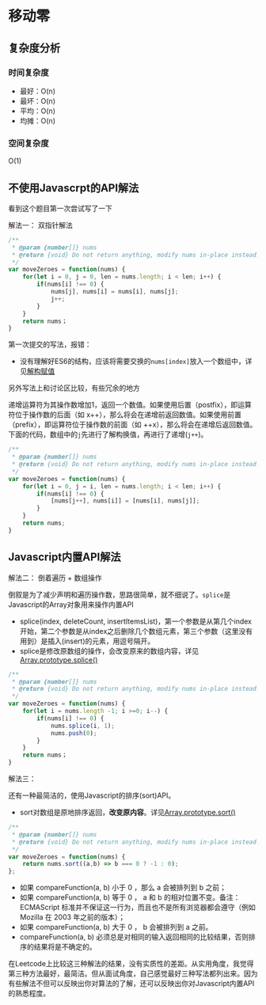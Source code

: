 # 移动零

## 复杂度分析

### 时间复杂度

- 最好：O(n)
- 最坏：O(n)
- 平均：O(n)
- 均摊：O(n)

### 空间复杂度

O(1)

## 不使用Javascrpt的API解法

看到这个题目第一次尝试写了一下

解法一： 双指针解法

```js
/**
 * @param {number[]} nums
 * @return {void} Do not return anything, modify nums in-place instead.
 */
var moveZeroes = function(nums) {
    for(let i = 0, j = 0, len = nums.length; i < len; i++) {
        if(nums[i] !== 0) {
            nums[j], nums[i] = nums[i], nums[j];
            j++;
        }
    }
    return nums；
}
```

第一次提交的写法，报错：

- 没有理解好ES6的结构，应该将需要交换的`nums[index]`放入一个数组中，详见[解构赋值](https://developer.mozilla.org/zh-CN/docs/Web/JavaScript/Reference/Operators/Destructuring_assignment)

另外写法上和讨论区比较，有些冗余的地方

递增运算符为其操作数增加1，返回一个数值。如果使用后置（postfix），即运算符位于操作数的后面（如 x++），那么将会在递增前返回数值。如果使用前置（prefix），即运算符位于操作数的前面（如 ++x），那么将会在递增后返回数值。下面的代码，数组中的`j`先进行了解构换值，再进行了递增(`j++`)。

```js
/**
 * @param {number[]} nums
 * @return {void} Do not return anything, modify nums in-place instead.
 */
var moveZeroes = function(nums) {
    for(let i = 0, j = i, len = nums.length; i < len; i++) {
        if(nums[i] !== 0) {
            [nums[j++], nums[i]] = [nums[i], nums[j]];
        }
    }
    return nums;
}
```

## Javascript内置API解法

解法二： 倒着遍历 + 数组操作

倒叙是为了减少声明和遍历操作数，思路很简单，就不细说了。`splice`是Javascript的Array对象用来操作内置API

- splice(index, deleteCount, insertItemsList)，第一个参数是从第几个index开始，第二个参数是从index之后删除几个数组元素，第三个参数（这里没有用到）是插入(insert)的元素，用逗号隔开。
- splice是修改原数组的操作，会改变原来的数组内容，详见[Array.prototype.splice()](https://developer.mozilla.org/en-US/docs/Web/JavaScript/Reference/Global_Objects/Array/splice)

```js
/**
 * @param {number[]} nums
 * @return {void} Do not return anything, modify nums in-place instead.
 */
var moveZeroes = function(nums) {
    for(let i = nums.length -1; i >=0; i--) {
        if(nums[i] !== 0) {
            nums.splice(i, 1);
            nums.push(0);
        }
    }
    return nums；
}
```

解法三：

还有一种最简洁的，使用Javascript的排序(sort)API。

- sort对数组是原地排序返回，**改变原内容**。详见[Array.prototype.sort()](https://developer.mozilla.org/zh-CN/docs/Web/JavaScript/Reference/Global_Objects/Array/sort)

```js
/**
 * @param {number[]} nums
 * @return {void} Do not return anything, modify nums in-place instead.
 */
var moveZeroes = function(nums) {
    return nums.sort((a,b) => b === 0 ? -1 : 0);
};
```

- 如果 compareFunction(a, b) 小于 0 ，那么 a 会被排列到 b 之前；
- 如果 compareFunction(a, b) 等于 0 ， a 和 b 的相对位置不变。备注： ECMAScript 标准并不保证这一行为，而且也不是所有浏览器都会遵守（例如 Mozilla 在 2003 年之前的版本）；
- 如果 compareFunction(a, b) 大于 0 ， b 会被排列到 a 之前。
- compareFunction(a, b) 必须总是对相同的输入返回相同的比较结果，否则排序的结果将是不确定的。

在Leetcode上比较这三种解法的结果，没有实质性的差距。从实用角度，我觉得第三种方法最好，最简洁。但从面试角度，自己感觉最好三种写法都列出来。因为有些解法不但可以反映出你对算法的了解，还可以反映出你对Javascript内置API的熟悉程度。